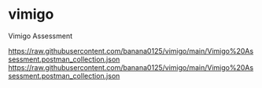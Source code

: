 # vimigo
Vimigo Assessment

[https://raw.githubusercontent.com/banana0125/vimigo/main/Vimigo%20Assessment.postman_collection.json
](https://raw.githubusercontent.com/banana0125/vimigo/main/Vimigo%20Assessment.postman_collection.json)https://raw.githubusercontent.com/banana0125/vimigo/main/Vimigo%20Assessment.postman_collection.json
